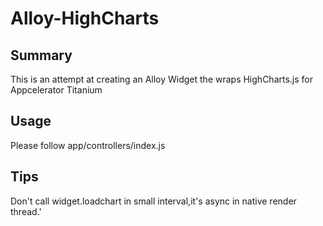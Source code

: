 # Alloy-HighCharts

## Summary

This is an attempt at creating an Alloy Widget the wraps HighCharts.js for Appcelerator Titanium


## Usage 

Please follow app/controllers/index.js


## Tips

Don't call widget.loadchart in small interval,it's async in native render thread.'